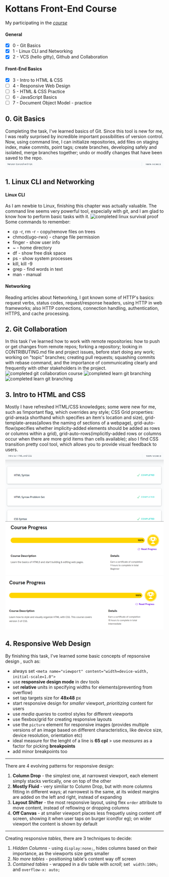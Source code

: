 # Kottans Front-End Course
My participating in the *[course](https://github.com/kottans/frontend/blob/master/contents.md#stage-0-self-study)*  
#### General   
- [x] 0 - Git Basics  
- [x] 1 - Linux CLI and Networking  
- [x] 2 - VCS (hello gitty), Github and Collaboration
#### Front-End Basics  
- [x] 3 - Intro to HTML & CSS
- [ ] 4 - Responsive Web Design
- [ ] 5 - HTML & CSS Practice
- [ ] 6 - JavaScript Basics
- [ ] 7 - Document Object Model - practice
## 0. Git Basics 
  Completing the task, I've learned basics of Git. Since this tool is new for me, I was really surprised by incredible important possibilities of version control.   
  Now, using command line, I can initialize repositories, add files on staging index, make commits, point tags; create branches, developing safely and isolated, merge branches together; undo or modify changes that have been saved to the repo.
![completed vc tasks](https://github.com/eve5ince/kottans-frontend/blob/main/task_git_basics/udacity_v.png)
## 1. Linux CLI and Networking
#### Linux CLI   
  As I am newbie to Linux, finishing this chapter was actually valuable. The command line seems very powerful tool, especially with git, and I am glad to know how to perform basic tasks with it.
![completed linux survival proof](https://github.com/eve5ince/kottans-frontend/blob/main/task_linux_cli/linux_survival.png)  
  Some commands to remember:
* cp -r, rm -r - copy/remove files on trees 
* chmod(ugo-rwx) - change file permission 
* finger - show user info
* ~ - home directory
* df - show free disk space
* ps - show system processes
* kill, kill -9
* grep - find words in text
* man - manual  
#### Networking
  Reading articles about Networking, I got known some of HTTP's basics: request verbs, status codes, request/response headers, using HTTP in web frameworks; also HTTP connections, connection handling, authentication, HTTPS, and cache processing.   
## 2. Git Collaboration   
In this task I've learned how to work with remote repositories: how to push or get changes from remote repos; forking a repository; looking in CONTRIBUTING.md file and project issues, before start doing any work; working on "topic" branches; creating pull requests; squashing commits with rebase command, and the importance of communicating clearly and frequently with other stakeholders in the project. 
![completed git collaboration course](https://github.com/eve5ince/kottans-frontend/blob/main/task_git_collaboration/git_collaboration.png)
![completed learn git branching](https://github.com/eve5ince/kottans-frontend/blob/main/task_git_collaboration/learn_git_branching1.png)
![completed learn git branching](https://github.com/eve5ince/kottans-frontend/blob/main/task_git_collaboration/learn_git_branching2.png)  
## 3. Intro to HTML and CSS
Mostly I have refreshed HTML/CSS knowledges; some were new for me, such as !important flag, which overrides any style; CSS Grid properties: grid-area(a shorthand which specifies an item's location and size), grid-template-areas(allows the naming of sections of a webpage), grid-auto-flow(specifies whether implicity-added elements should be added as rows or columns within a grid), grid-auto-rows(implicitly-added rows or columns occur when there are more grid items than cells available); also I find CSS transition pretty cool tool, which allows you to provide visual feedback to users.
![completed intro to HTML and CSS](https://github.com/eve5ince/kottans-frontend/blob/main/task_html_css_intro/completed_learnHTML.png)
![finished HTML course](https://github.com/eve5ince/kottans-frontend/blob/main/task_html_css_intro/finished_learnHTML.png)
![finished CSS course](https://github.com/eve5ince/kottans-frontend/blob/main/task_html_css_intro/finished_learnCSS.png)
## 4. Responsive Web Design 
By finishing this task, I've learned some basic concepts of repsonsive design , such as:
* always set ``` <meta name="viewport" content="width=device-width, initial-scale=1.0"> ```
* use **responsive design mode** in dev tools
* set **relative** units in specifying widths for elements(preventing from overflow) 
* set tap targets size for **48x48** px
* start responsive design for *smaller* viewport, *prioritizing* content for users
* use *media queries* to control styles for different viewports
* use flexbox/grid for creating responsive layouts
* use the ``` picture ``` element for responsive images (provides multiple versions of an image based on different characteristics, like device size, device resolution, orientation etc)
* ideal measure for the lenght of a line is **65 cpl** > use *measures* as a factor for picking **breakpoints**
* add minor breakpoints too   
***
There are 4 evolving patterns for responsive design: 
1. **Column Drop** - the simplest one, at narrowest viewport, each element simply stacks vertically, one on top of the other  
2. **Mostly Fluid** - very similiar to Column Drop, but with more columns fitting in different ways; at narrowest is the same, at its widest margins are added on the left and right, instead of expanding  
3. **Layout Shifter** - the most responsive layout, using flex ``` order ``` attribute to move content, instead of reflowing or dropping columns  
4. **Off Canvas** - at smaller viewport places less frequetly using content off screen, showing it when user taps on burger icon(for eg); on wider viewport the content is shown by default  
***
Creating responsive *tables*, there are 3 techniques to decide: 
1. *Hidden Columns* - using ``` display:none; ```, hides columns based on their importance, as the viewports size gets smaller  
2. *No more tables* - positioning table's content way off screen  
3. *Contained tables* - wrapped in a div table with *scroll*; set ``` width:100%;``` and ``` overflow-x: auto; ``` 
